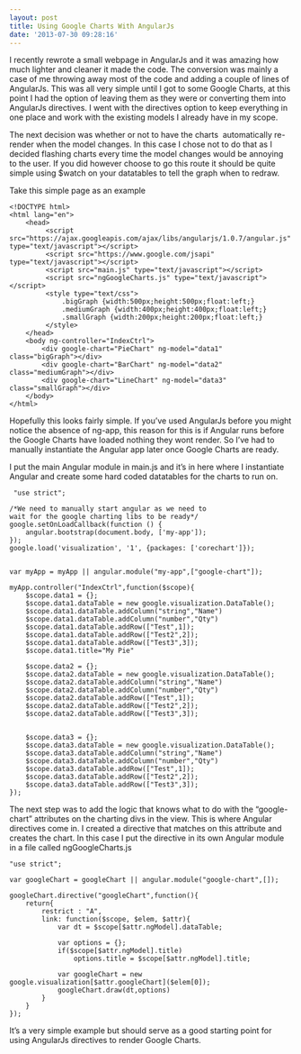 ```yaml
---
layout: post
title: Using Google Charts With AngularJs
date: '2013-07-30 09:28:16'
---
```


<p>I recently rewrote a small webpage in AngularJs and it was amazing how much lighter and cleaner it made the code. The conversion was mainly a case of me throwing away most of the code and adding a couple of lines of AngularJs. This was all very simple until I got to some Google Charts, at this point I had the option of leaving them as they were or converting them into AngularJs directives. I went with the directives option to keep everything in one place and work with the existing models I already have in my scope.</p> <p>The next decision was whether or not to have the charts&nbsp; automatically re-render when the model changes. In this case I chose not to do that as I decided flashing charts every time the model changes would be annoying to the user. If you did however choose to go this route it should be quite simple using $watch on your datatables to tell the graph when to redraw.</p> <p>Take this simple page as an example</p>

```language-markup
<!DOCTYPE html>
<html lang="en">
    <head>
         <script src="https://ajax.googleapis.com/ajax/libs/angularjs/1.0.7/angular.js" type="text/javascript"></script>
         <script src="https://www.google.com/jsapi" type="text/javascript"></script>
         <script src="main.js" type="text/javascript"></script>
         <script src="ngGoogleCharts.js" type="text/javascript"></script>
         <style type="text/css">
             .bigGraph {width:500px;height:500px;float:left;}
             .mediumGraph {width:400px;height:400px;float:left;}
             .smallGraph {width:200px;height:200px;float:left;}
         </style>
    </head>
    <body ng-controller="IndexCtrl">
        <div google-chart="PieChart" ng-model="data1" class="bigGraph"></div>
        <div google-chart="BarChart" ng-model="data2" class="mediumGraph"></div>
        <div google-chart="LineChart" ng-model="data3" class="smallGraph"></div>
    </body>
</html>
```
<p>Hopefully this looks fairly simple. If you’ve used AngularJs before you might notice the absence of ng-app, this reason for this is if Angular runs before the Google Charts have loaded nothing they wont render. So I’ve had to&nbsp; manually instantiate the Angular app later once Google Charts are ready. </p>
<p>I put the main Angular module in main.js and it’s in here where I instantiate Angular and create some hard coded datatables for the charts to run on.</p>

```language-javascript
 "use strict";

/*We need to manually start angular as we need to
wait for the google charting libs to be ready*/
google.setOnLoadCallback(function () {    
    angular.bootstrap(document.body, ['my-app']);
});
google.load('visualization', '1', {packages: ['corechart']});


var myApp = myApp || angular.module("my-app",["google-chart"]);

myApp.controller("IndexCtrl",function($scope){    
    $scope.data1 = {};
    $scope.data1.dataTable = new google.visualization.DataTable();
    $scope.data1.dataTable.addColumn("string","Name")
    $scope.data1.dataTable.addColumn("number","Qty")
    $scope.data1.dataTable.addRow(["Test",1]);
    $scope.data1.dataTable.addRow(["Test2",2]);
    $scope.data1.dataTable.addRow(["Test3",3]);
    $scope.data1.title="My Pie"

    $scope.data2 = {};
    $scope.data2.dataTable = new google.visualization.DataTable();
    $scope.data2.dataTable.addColumn("string","Name")
    $scope.data2.dataTable.addColumn("number","Qty")
    $scope.data2.dataTable.addRow(["Test",1]);
    $scope.data2.dataTable.addRow(["Test2",2]);
    $scope.data2.dataTable.addRow(["Test3",3]);


    $scope.data3 = {};
    $scope.data3.dataTable = new google.visualization.DataTable();
    $scope.data3.dataTable.addColumn("string","Name")
    $scope.data3.dataTable.addColumn("number","Qty")
    $scope.data3.dataTable.addRow(["Test",1]);
    $scope.data3.dataTable.addRow(["Test2",2]);
    $scope.data3.dataTable.addRow(["Test3",3]);
});
```
<p>The next step was to add the logic that knows what to do with the “google-chart” attributes on the charting divs in the view. This is where Angular directives come in. I created a directive that matches on this attribute and creates the chart. In this case I put the directive in its own Angular module in a file called ngGoogleCharts.js</p>

```language-javascript
"use strict";

var googleChart = googleChart || angular.module("google-chart",[]);

googleChart.directive("googleChart",function(){
    return{
        restrict : "A",
        link: function($scope, $elem, $attr){
            var dt = $scope[$attr.ngModel].dataTable;
    
            var options = {};
            if($scope[$attr.ngModel].title)
                options.title = $scope[$attr.ngModel].title;

            var googleChart = new google.visualization[$attr.googleChart]($elem[0]);
            googleChart.draw(dt,options)
        }
    }
});
```
<p>It’s a very simple example but should serve as a good starting point for using AngularJs directives to render Google Charts. </p>